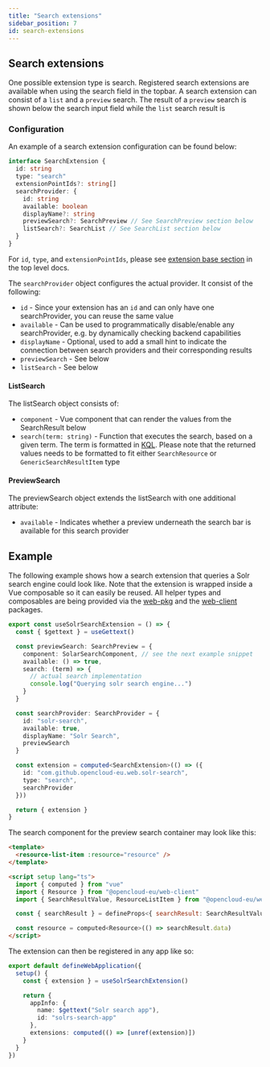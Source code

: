 ```yaml
---
title: "Search extensions"
sidebar_position: 7
id: search-extensions
---
```


## Search extensions

One possible extension type is search. Registered search extensions are available when using the search field in the topbar. A search extension can consist of a
`list` and a `preview` search. The result of a `preview` search is shown below the search input field while the `list` search result is

### Configuration

An example of a search extension configuration can be found below:

```typescript
interface SearchExtension {
  id: string
  type: "search"
  extensionPointIds?: string[]
  searchProvider: {
    id: string
    available: boolean
    displayName?: string
    previewSearch?: SearchPreview // See SearchPreview section below
    listSearch?: SearchList // See SearchList section below
  }
}
```

For `id`, `type`, and `extensionPointIds`, please see [extension base section](./../#extension-base-configuration) in the top level docs.

The `searchProvider` object configures the actual provider. It consist of the following:

- `id` - Since your extension has an `id` and can only have one searchProvider, you can reuse the same value
- `available` - Can be used to programmatically disable/enable any searchProvider, e.g. by dynamically checking backend capabilities
- `displayName` - Optional, used to add a small hint to indicate the connection between search providers and their corresponding results
- `previewSearch` - See below
- `listSearch` - See below

#### ListSearch

The listSearch object consists of:

- `component` - Vue component that can render the values from the SearchResult below
- `search(term: string)` - Function that executes the search, based on a given term. The term is formatted in [KQL](https://docs.opencloud.eu/services/search/#query-language). Please note that the returned values needs to be formatted to fit either `SearchResource` or `GenericSearchResultItem` type

#### PreviewSearch

The previewSearch object extends the listSearch with one additional attribute:

- `available` - Indicates whether a preview underneath the search bar is available for this search provider

## Example

The following example shows how a search extension that queries a Solr search engine could look like. Note that the extension is wrapped inside a Vue composable so it can easily be reused. All helper types and composables are being provided via the [web-pkg](https://github.com/opencloud-eu/web/tree/main/packages/web-pkg) and the [web-client](https://github.com/opencloud-eu/web/tree/main/packages/web-client) packages.

```typescript
export const useSolrSearchExtension = () => {
  const { $gettext } = useGettext()

  const previewSearch: SearchPreview = {
    component: SolarSearchComponent, // see the next example snippet
    available: () => true,
    search: (term) => {
      // actual search implementation
      console.log("Querying solr search engine...")
    }
  }

  const searchProvider: SearchProvider = {
    id: "solr-search",
    available: true,
    displayName: "Solr Search",
    previewSearch
  }

  const extension = computed<SearchExtension>(() => ({
    id: "com.github.opencloud-eu.web.solr-search",
    type: "search",
    searchProvider
  }))

  return { extension }
}
```

The search component for the preview search container may look like this:

```html
<template>
  <resource-list-item :resource="resource" />
</template>

<script setup lang="ts">
  import { computed } from "vue"
  import { Resource } from "@opencloud-eu/web-client"
  import { SearchResultValue, ResourceListItem } from "@opencloud-eu/web-pkg"

  const { searchResult } = defineProps<{ searchResult: SearchResultValue }>()

  const resource = computed<Resource>(() => searchResult.data)
</script>
```

The extension can then be registered in any app like so:

```typescript
export default defineWebApplication({
  setup() {
    const { extension } = useSolrSearchExtension()

    return {
      appInfo: {
        name: $gettext("Solr search app"),
        id: "solrs-search-app"
      },
      extensions: computed(() => [unref(extension)])
    }
  }
})
```
